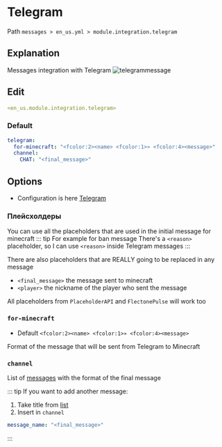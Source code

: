 # Telegram
Path `messages > en_us.yml > module.integration.telegram`

## Explanation
Messages integration with Telegram
![telegrammessage](/telegrammessage.png)

## Edit
```yaml
<en_us.module.integration.telegram>
```

### Default
```yaml
telegram:
  for-minecraft: "<fcolor:2><name> <fcolor:1>» <fcolor:4><message>"
  channel:
    CHAT: "<final_message>"
```

## Options

- Configuration is here [Telegram](/en/config/module/integration/telegram/)

### Плейсхолдеры

You can use all the placeholders that are used in the initial message for minecraft
::: tip For example for ban message
There's a `<reason>` placeholder, so I can use `<reason>` inside Telegram messages
:::

There are also placeholders that are REALLY going to be replaced in any message
- `<final_message>` the message sent to minecraft
- `<player>` the nickname of the player who sent the message

All placeholders from `PlaceholderAPI` and `FlectonePulse` will work too

### `for-minecraft`
- Default `<fcolor:2><name> <fcolor:1>» <fcolor:4><message>`

Format of the message that will be sent from Telegram to Minecraft

### `channel`

List of [messages](#message-types) with the format of the final message

::: tip If you want to add another message:
1. Take title from [list](#message-types)
2. Insert in `channel`
```yaml
message_name: "<final_message>"
```
:::

<!--@include: @/en/parts/messagetag.md-->
